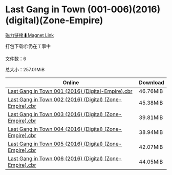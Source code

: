 # Last Gang in Town (001-006)(2016)(digital)(Zone-Empire)

[磁力链接⬇Magnet Link](magnet:?xt=urn:btih:7723c4c6ab3dda7280ab1cb359a31ef56df0f9ca&dn=Last%20Gang%20in%20Town%20%28001-006%29%282016%29%28digital%29%28Zone-Empire%29)

打包下载📦仍在工事中

文件数：6

总大小：257.01MiB

Online | Download
--- | ---
[Last Gang in Town 001 (2016) (Digital-Empire).cbr](https://github.com/alicewish/markdown/blob/master/comic/Last-Gang-in-Town-001-2016-Digital-Empire-cbr.md) | 46.76MiB
[Last Gang in Town 002 (2016) (Digital) (Zone-Empire).cbr](https://github.com/alicewish/markdown/blob/master/comic/Last-Gang-in-Town-002-2016-Digital-Zone-Empire-cbr.md) | 45.38MiB
[Last Gang in Town 003 (2016) (Digital) (Zone-Empire).cbr](https://github.com/alicewish/markdown/blob/master/comic/Last-Gang-in-Town-003-2016-Digital-Zone-Empire-cbr.md) | 39.81MiB
[Last Gang in Town 004 (2016) (Digital) (Zone-Empire).cbr](https://github.com/alicewish/markdown/blob/master/comic/Last-Gang-in-Town-004-2016-Digital-Zone-Empire-cbr.md) | 38.94MiB
[Last Gang in Town 005 (2016) (Digital) (Zone-Empire).cbr](https://github.com/alicewish/markdown/blob/master/comic/Last-Gang-in-Town-005-2016-Digital-Zone-Empire-cbr.md) | 42.07MiB
[Last Gang in Town 006 (2016) (Digital) (Zone-Empire).cbr](https://github.com/alicewish/markdown/blob/master/comic/Last-Gang-in-Town-006-2016-Digital-Zone-Empire-cbr.md) | 44.05MiB